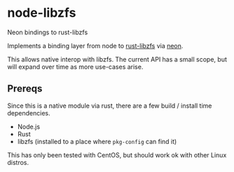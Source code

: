 # node-libzfs

Neon bindings to rust-libzfs

Implements a binding layer from node to [rust-libzfs](https://github.com/intel-hpdd/rust-libzfs/tree/master/libzfs) via [neon](https://github.com/neon-bindings/neon).

This allows native interop with libzfs. The current API has a small scope, but will expand over time as more use-cases arise.

## Prereqs

Since this is a native module via rust, there are a few build / install time dependencies.

- Node.js
- Rust
- libzfs (installed to a place where `pkg-config` can find it)

This has only been tested with CentOS, but should work ok with other Linux distros.
